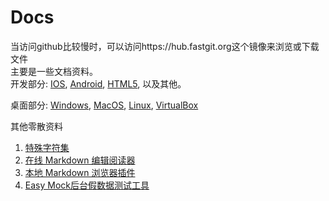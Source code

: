 # Docs
当访问github比较慢时，可以访问https://hub.fastgit.org这个镜像来浏览或下载文件  
主要是一些文档资料。  
开发部分: [IOS](https://github.com/hlwLianwei/docs/blob/master/IOS/TechLink.md), [Android](https://github.com/hlwLianwei/docs/blob/master/Android/TechLink.md), [HTML5](https://github.com/hlwLianwei/docs/blob/master/H5/TechLink.md), 以及其他。  
  
桌面部分: [Windows](https://github.com/hlwLianwei/docs/blob/master/Windows/TechLink.md),  [MacOS](https://github.com/hlwLianwei/docs/blob/master/MacOS/TechLink.md),  [Linux](https://github.com/hlwLianwei/docs/blob/master/Linux/TechLink.md),  [VirtualBox](https://github.com/hlwLianwei/docs/blob/master/VirtualBox/TechLink.md)  

其他零散资料  
1. [特殊字符集](https://unicode-table.com/cn/#cjk-unified-ideographs)  
2. [在线 Markdown 编辑阅读器](https://www.zybuluo.com/)  
2. [本地 Markdown 浏览器插件](MarkDown.md)  
3. [Easy Mock后台假数据测试工具](https://github.com/hlwLianwei/docs/blob/master/Windows/EasyMock.txt)

